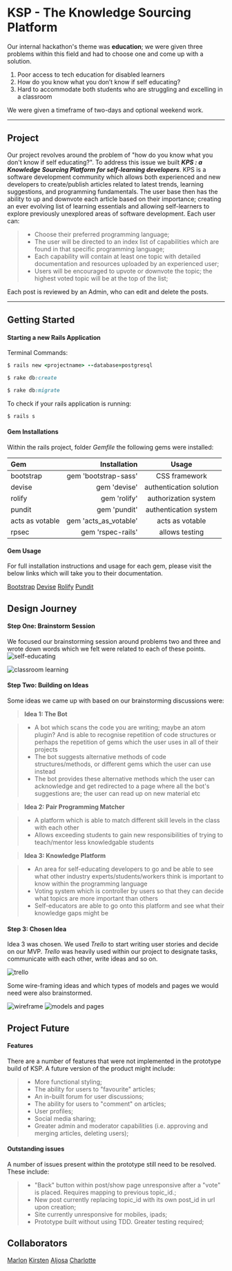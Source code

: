 KSP - The Knowledge Sourcing Platform
===================


Our internal hackathon's theme was **education**; we were given three problems within this field and had to choose one and come up with a solution.

1. Poor access to tech education for disabled learners
2. How do you know what you don’t know if self educating?
3. Hard to accommodate both students who are struggling and excelling in a classroom

We were given a timeframe of two-days and optional weekend work.

----------
Project
-------------

Our project revolves around the problem of "how do you know what you don't know if self educating?". To address this issue we built ***KPS : a Knowledge Sourcing Platform for self-learning developers***. KPS is a software development community which allows both experienced and new developers to create/publish articles related to latest trends, learning suggestions, and programming fundamentals. The user base then has the ability to up and downvote each article based on their importance; creating an ever evolving list of learning essentials and allowing self-learners to explore previously unexplored areas of software development. Each user can:
> - Choose their preferred programming language;
> - The user will be directed to an index list of capabilities which are found in that specific programming language;
> - Each capability will contain at least one topic with detailed documentation and resources uploaded by an experienced user;
> - Users will be encouraged to upvote or downvote the topic; the highest voted topic will be at the top of the list;

Each post is reviewed by an Admin, who can edit and delete the posts.


----------


Getting Started
-------------

#### <i class="icon-cog"></i> Starting a new Rails Application
Terminal Commands:
```ruby
$ rails new <projectname> --database=postgresql
```
```ruby
$ rake db:create
```
```ruby
$ rake db:migrate
```
To check  if your rails application is running:
```ruby
$ rails s
```

#### <i class="icon-cog"></i> Gem Installations

Within the rails project, folder  *Gemfile* the following gems were installed:

| Gem     | Installation | 	Usage   |
| :------- | ----: | :---: |
| bootstrap | gem 'bootstrap-sass' |  CSS framework   |
| devise | gem 'devise' |  authentication solution    |
| rolify    | gem 'rolify'   |  authorization system  |
| pundit     | gem 'pundit'    |  authentication system  |
| acts as votable    | gem 'acts_as_votable'   |  acts as votable   |
| rpsec    | gem 'rspec-rails'   |  allows testing   |

#### <i class="icon-cog"></i> Gem Usage
For full installation instructions and usage for each gem, please visit the below links which will take you to their documentation.

[Bootstrap](https://github.com/twbs/bootstrap-sass)
[Devise](https://github.com/plataformatec/devise)
[Rolify](https://github.com/RolifyCommunity/rolify)
[Pundit](https://github.com/elabs/pundit)

Design Journey
-------------
#### <i class="icon-pencil"></i> Step One: Brainstorm Session

We focused our brainstorming session around problems two and three and wrote down words which we felt were related to each of these points.
![self-educating](https://lh3.googleusercontent.com/o2w3szR9sOxO4xHTUbPfjTuYbLzy2sdCH1WuaitXJl3UV3bK-YSrqEQ8SDIZU1-RvbPK2Zc=s0 "Screen Shot 2017-04-08 at 2.31.17 pm.png")

![classroom learning](https://lh3.googleusercontent.com/-k17v4PFT_VQ/WOhsKuxWQ6I/AAAAAAAAACU/VjOmf-RKqHgE8RJwtHA9MeAU5WXaU4X-wCLcB/s0/Screen+Shot+2017-04-08+at+2.49.41+pm.png "classroompoint3.png")

#### <i class="icon-pencil"></i> Step Two: Building on Ideas

Some ideas we came up with based on our brainstorming discussions were:

> **Idea 1: The Bot**

> - A bot which scans the code you are writing; maybe an atom plugin? And is able to recognise repetition of code structures or perhaps the repetition of gems which the user uses in all of their projects
> - The bot suggests alternative methods of code structures/methods, or different gems which the user can use instead
> - The bot provides these alternative methods which the user can acknowledge and get redirected to a page where all the bot's suggestions are; the user can read up on new material etc

> **Idea 2: Pair Programming Matcher**

> - A platform which is able to match different skill levels in the class with each other
> - Allows exceeding students to gain new responsibilities of trying to teach/mentor less knowledgable students

> **Idea 3: Knowledge Platform**

> - An area for self-educating developers to go and be able to see what other industry experts/students/workers think is important to know within the programming language
> - Voting system which is controller by users so that they can decide what topics are more important than others
> - Self-educators are able to go onto this platform and see what their knowledge gaps might be

#### <i class="icon-pencil"></i> Step 3: Chosen Idea

Idea 3 was chosen. We used *Trello* to start writing user stories and decide on our MVP. *Trello* was heavily used within our project to designate tasks, communicate with each other, write ideas and so on.

![trello](https://lh3.googleusercontent.com/-E6oYox-nTZI/WOhycZWEUYI/AAAAAAAAADA/2Uw6QvyND64b8hzYvg9tQmQ5dGqjmGt2QCLcB/s0/Screen+Shot+2017-04-08+at+3.15.57+pm.png "trello.png")

Some wire-framing ideas and which types of models and pages we would need were also brainstormed.

![wireframe](https://lh3.googleusercontent.com/rhL1hyBtdLlCd0Na2Q82a0tPifgA9-8_BVWVdlWodr3kCogDDNDJO4wAc1f6SmewUyDEpBo=s0 "hackathon&#40;2&#41;.jpg")
![models and pages](https://lh3.googleusercontent.com/-LwHwsxrHBJg/WOhzzkzOq9I/AAAAAAAAADQ/ENn_DkZRuaQ154tkb7gbSug2tF00P_NBQCLcB/s0/hackathon%25281%2529.jpg "hackathon&#40;1&#41;.jpg")

Project Future
-------------

#### <i class="icon-pencil"></i> Features

There are a number of features that were not implemented in the prototype build of KSP. A future version of the product might include:
> - More functional styling;
> - The ability for users to "favourite" articles;
> - An in-built forum for user discussions;
> - The ability for users to "comment" on articles;
> - User profiles;
> - Social media sharing;
> - Greater admin and moderator capabilities (i.e. approving and merging articles, deleting users);

#### <i class="icon-pencil"></i> Outstanding issues

A number of issues present within the prototype still need to be resolved. These include:
> - "Back" button within post/show page unresponsive after a "vote" is placed. Requires mapping to previous topic_id.;
> - New post currently replacing topic_id with its own post_id in url upon creation;
> - Site currently unresponsive for mobiles, ipads;
> - Prototype built without using TDD. Greater testing required;

Collaborators
-------------

[Marlon](https://github.com/marlbones)
[Kirsten](https://github.com/kirstenfrager)
[Aljosa](https://github.com/Al-josh)
[Charlotte](https://github.com/charhagelin)
